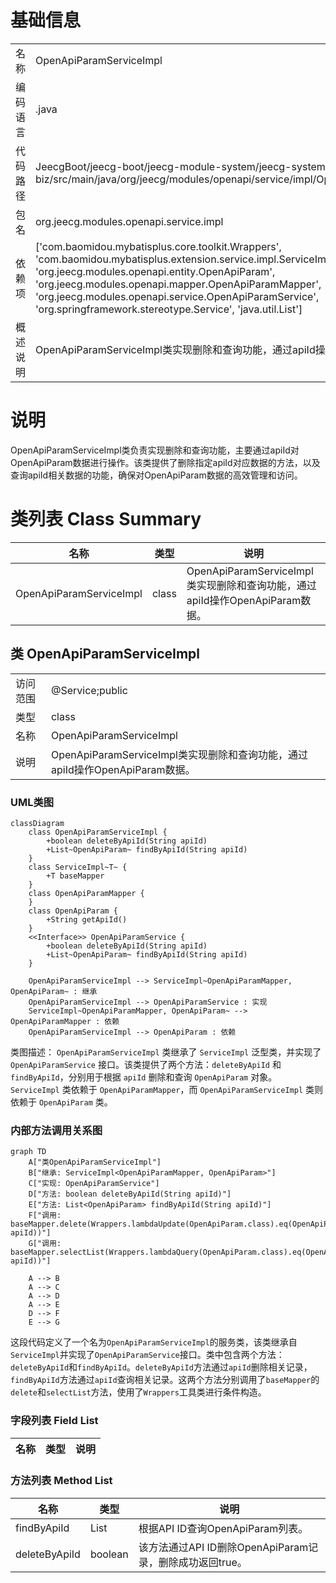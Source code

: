 # 基础信息

|      |      |
|------|------|
| 名称 | OpenApiParamServiceImpl |
| 编码语言 | .java |
| 代码路径 | JeecgBoot/jeecg-boot/jeecg-module-system/jeecg-system-biz/src/main/java/org/jeecg/modules/openapi/service/impl/OpenApiParamServiceImpl.java |
| 包名 | org.jeecg.modules.openapi.service.impl |
| 依赖项 | ['com.baomidou.mybatisplus.core.toolkit.Wrappers', 'com.baomidou.mybatisplus.extension.service.impl.ServiceImpl', 'org.jeecg.modules.openapi.entity.OpenApiParam', 'org.jeecg.modules.openapi.mapper.OpenApiParamMapper', 'org.jeecg.modules.openapi.service.OpenApiParamService', 'org.springframework.stereotype.Service', 'java.util.List'] |
| 概述说明 | OpenApiParamServiceImpl类实现删除和查询功能，通过apiId操作数据。 |

# 说明

OpenApiParamServiceImpl类负责实现删除和查询功能，主要通过apiId对OpenApiParam数据进行操作。该类提供了删除指定apiId对应数据的方法，以及查询apiId相关数据的功能，确保对OpenApiParam数据的高效管理和访问。

# 类列表 Class Summary

| 名称   | 类型  | 说明 |
|-------|------|-------------|
| OpenApiParamServiceImpl | class | OpenApiParamServiceImpl类实现删除和查询功能，通过apiId操作OpenApiParam数据。 |



## 类 OpenApiParamServiceImpl

|      |      |
|------|------|
| 访问范围 | @Service;public |
| 类型 | class |
| 名称 | OpenApiParamServiceImpl |
| 说明 | OpenApiParamServiceImpl类实现删除和查询功能，通过apiId操作OpenApiParam数据。 |


### UML类图

```mermaid
classDiagram
    class OpenApiParamServiceImpl {
        +boolean deleteByApiId(String apiId)
        +List~OpenApiParam~ findByApiId(String apiId)
    }
    class ServiceImpl~T~ {
        +T baseMapper
    }
    class OpenApiParamMapper {
    }
    class OpenApiParam {
        +String getApiId()
    }
    <<Interface>> OpenApiParamService {
        +boolean deleteByApiId(String apiId)
        +List~OpenApiParam~ findByApiId(String apiId)
    }

    OpenApiParamServiceImpl --> ServiceImpl~OpenApiParamMapper, OpenApiParam~ : 继承
    OpenApiParamServiceImpl --> OpenApiParamService : 实现
    ServiceImpl~OpenApiParamMapper, OpenApiParam~ --> OpenApiParamMapper : 依赖
    OpenApiParamServiceImpl --> OpenApiParam : 依赖
```

类图描述：
`OpenApiParamServiceImpl` 类继承了 `ServiceImpl` 泛型类，并实现了 `OpenApiParamService` 接口。该类提供了两个方法：`deleteByApiId` 和 `findByApiId`，分别用于根据 `apiId` 删除和查询 `OpenApiParam` 对象。`ServiceImpl` 类依赖于 `OpenApiParamMapper`，而 `OpenApiParamServiceImpl` 类则依赖于 `OpenApiParam` 类。


### 内部方法调用关系图

```mermaid
graph TD
    A["类OpenApiParamServiceImpl"]
    B["继承: ServiceImpl<OpenApiParamMapper, OpenApiParam>"]
    C["实现: OpenApiParamService"]
    D["方法: boolean deleteByApiId(String apiId)"]
    E["方法: List<OpenApiParam> findByApiId(String apiId)"]
    F["调用: baseMapper.delete(Wrappers.lambdaUpdate(OpenApiParam.class).eq(OpenApiParam::getApiId, apiId))"]
    G["调用: baseMapper.selectList(Wrappers.lambdaQuery(OpenApiParam.class).eq(OpenApiParam::getApiId, apiId))"]

    A --> B
    A --> C
    A --> D
    A --> E
    D --> F
    E --> G
```

这段代码定义了一个名为`OpenApiParamServiceImpl`的服务类，该类继承自`ServiceImpl`并实现了`OpenApiParamService`接口。类中包含两个方法：`deleteByApiId`和`findByApiId`。`deleteByApiId`方法通过`apiId`删除相关记录，`findByApiId`方法通过`apiId`查询相关记录。这两个方法分别调用了`baseMapper`的`delete`和`selectList`方法，使用了`Wrappers`工具类进行条件构造。

### 字段列表 Field List

| 名称  | 类型  | 说明 |
|-------|-------|------|

### 方法列表 Method List

| 名称  | 类型  | 说明 |
|-------|-------|------|
| findByApiId | List<OpenApiParam> | 根据API ID查询OpenApiParam列表。 |
| deleteByApiId | boolean | 该方法通过API ID删除OpenApiParam记录，删除成功返回true。 |





